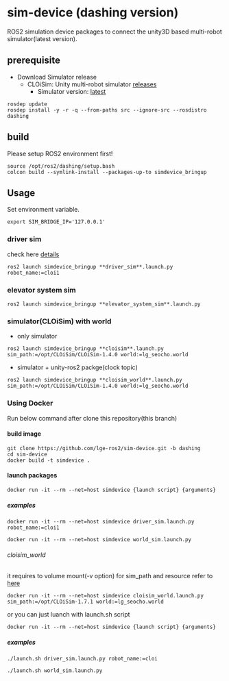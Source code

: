 # sim-device (dashing version)

ROS2 simulation device packages to connect the unity3D based multi-robot simulator(latest version).

## prerequisite

- Download Simulator release
  - CLOiSim: Unity multi-robot simulator [releases](https://github.com/lge-ros2/cloisim/releases)
    - Simulator version: [latest](https://github.com/lge-ros2/cloisim/releases/latest)

```shell
rosdep update
rosdep install -y -r -q --from-paths src --ignore-src --rosdistro dashing
```

## build

Please setup ROS2 environment first!

```shell
source /opt/ros2/dashing/setup.bash
colcon build --symlink-install --packages-up-to simdevice_bringup
```

## Usage

Set environment variable.

```shell
export SIM_BRIDGE_IP='127.0.0.1'
```

### driver sim

check here [details](https://github.com/lge-ros2/sim-device/tree/dashing/bringup)

```shell
ros2 launch simdevice_bringup **driver_sim**.launch.py robot_name:=cloi1
```

### elevator system sim

```shell
ros2 launch simdevice_bringup **elevator_system_sim**.launch.py
```

### simulator(CLOiSim) with world

- only simulator

```shell
ros2 launch simdevice_bringup **cloisim**.launch.py sim_path:=/opt/CLOiSim/CLOiSim-1.4.0 world:=lg_seocho.world
```

- simulator + unity-ros2 packge(clock topic)

```shell
ros2 launch simdevice_bringup **cloisim_world**.launch.py sim_path:=/opt/CLOiSim/CLOiSim-1.4.0 world:=lg_seocho.world
```


### Using Docker

Run below command after clone this repository(this branch)

#### build image

```shell
git clone https://github.com/lge-ros2/sim-device.git -b dashing
cd sim-device
docker build -t simdevice .
```

#### launch packages

```shell
docker run -it --rm --net=host simdevice {launch script} {arguments}
```

##### examples

```shell
docker run -it --rm --net=host simdevice driver_sim.launch.py robot_name:=cloi1

docker run -it --rm --net=host simdevice world_sim.launch.py
```

###### cloisim_world

it requires to volume mount(-v option) for sim_path and resource
refer to [here](https://github.com/lge-ros2/cloisim/tree/master/Docker)

```shell
docker run -it --rm --net=host simdevice cloisim_world.launch.py sim_path:=/opt/CLOiSim-1.7.1 world:=lg_seocho.world
```

or you can just luanch with launch.sh script

```shell
docker run -it --rm --net=host simdevice {launch script} {arguments}
```

##### examples

```shell
./launch.sh driver_sim.launch.py robot_name:=cloi

./launch.sh world_sim.launch.py
```
